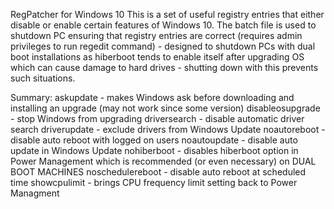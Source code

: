 RegPatcher for Windows 10
This is a set of useful registry entries that either disable or enable certain features of Windows 10. The batch file is used to shutdown PC ensuring that registry entries are correct (requires admin privileges to run regedit command) - designed to shutdown PCs with dual boot installations as hiberboot tends to enable itself after upgrading OS which can cause damage to hard drives - shutting down with this prevents such situations.

Summary:
askupdate - makes Windows ask before downloading and installing an upgrade (may not work since some version)
disableosupgrade - stop Windows from upgrading
driversearch - disable automatic driver search
driverupdate - exclude drivers from Windows Update
noautoreboot - disable auto reboot with logged on users
noautoupdate - disable auto update in Windows Update
nohiberboot - disables hiberboot option in Power Management which is recommended (or even necessary) on DUAL BOOT MACHINES
noschedulereboot - disable auto reboot at scheduled time
showcpulimit - brings CPU frequency limit setting back to Power Managment